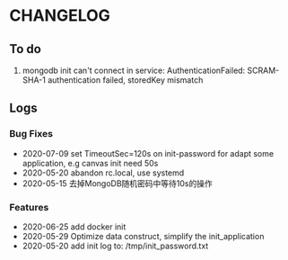 # CHANGELOG

## To do

1. mongodb init can't connect in service: AuthenticationFailed: SCRAM-SHA-1 authentication failed, storedKey mismatch

## Logs

### Bug Fixes

* 2020-07-09  set TimeoutSec=120s on init-password for adapt some application, e.g canvas init need 50s
* 2020-05-20  abandon rc.local, use systemd
* 2020-05-15  去掉MongoDB随机密码中等待10s的操作

### Features

* 2020-06-25  add docker init
* 2020-05-29  Optimize data construct, simplify the init_application
* 2020-05-20  add init log to: /tmp/init_password.txt
